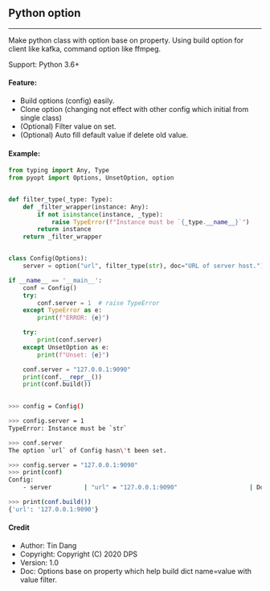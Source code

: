 ## Python option
----
Make python class with option base on property. Using build option for client like kafka, command option like ffmpeg.

Support: Python 3.6+

#### Feature: 
- Build options (config) easily. 
- Clone option (changing not effect with other config which initial from single class)
- (Optional) Filter value on set.
- (Optional) Auto fill default value if delete old value.

#### Example:
```python    
from typing import Any, Type
from pyopt import Options, UnsetOption, option


def filter_type(_type: Type):
    def _filter_wrapper(instance: Any):
        if not isinstance(instance, _type):
            raise TypeError(f"Instance must be `{_type.__name__}`")
        return instance
    return _filter_wrapper


class Config(Options):
    server = option("url", filter_type(str), doc="URL of server host.")

if __name__ == '__main__':
    conf = Config()
    try:
        conf.server = 1  # raise TypeError
    except TypeError as e:
        print(f"ERROR: {e}")

    try:
        print(conf.server)
    except UnsetOption as e:
        print(f"Unset: {e}")

    conf.server = "127.0.0.1:9090"
    print(conf.__repr__())
    print(conf.build())
     
```   
```bash
>>> config = Config()

>>> config.server = 1
TypeError: Instance must be `str`

>>> conf.server
The option `url` of Config hasn\'t been set.

>>> config.server = "127.0.0.1:9090"
>>> print(conf)
Config:
    - server         | "url" = "127.0.0.1:9090"                    | Doc: URL of server host.

>>> print(conf.build())
{'url': '127.0.0.1:9090'}
```

#### Credit
- Author: Tin Dang  
- Copyright: Copyright (C) 2020 DPS  
- Version: 1.0
- Doc: Options base on property which help build dict name=value with value filter.

